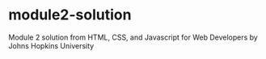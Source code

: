 # module2-solution
Module 2 solution from HTML, CSS, and Javascript for Web Developers by Johns Hopkins University
